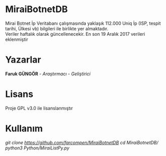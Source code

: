 # MiraiBotnetDB

Mirai Botnet İp Veritabanı çalışmasında yaklaşık 112.000 Uniq İp (ISP, tespit tarihi, Ülkesi vb) bilgileri ile birlikte yer almaktadır. </br>
Veriler haftalık olarak güncellenecekir. En son 19 Aralık 2017 verileri eklenmiştir</br>

# Yazarlar

<b>Faruk GÜNGÖR</b> - <i>Araştırmacı - Geliştirici</i> 

# Lisans

Proje GPL v3.0 ile lisanslanmıştır

# Kullanım 
<i>git clone https://github.com/farcompen/MiraiBotnetDB 
 cd MiraiBotnetDB/
 python3 Python/MiraiListPy.py </i>

